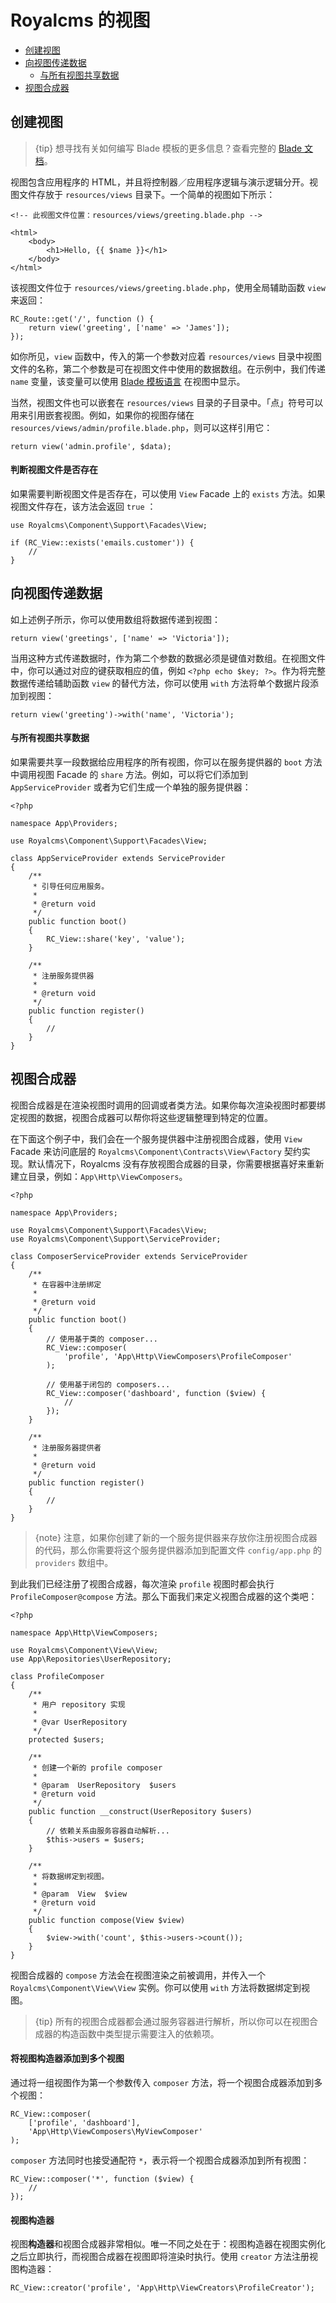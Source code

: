 # Royalcms 的视图

- [创建视图](#creating-views)
- [向视图传递数据](#passing-data-to-views)
    - [与所有视图共享数据](#sharing-data-with-all-views)
- [视图合成器](#view-composers)

<a name="creating-views"></a>
## 创建视图

> {tip} 想寻找有关如何编写 Blade 模板的更多信息？查看完整的 [Blade 文档](/docs/blade)。

视图包含应用程序的 HTML，并且将控制器／应用程序逻辑与演示逻辑分开。视图文件存放于 `resources/views` 目录下。一个简单的视图如下所示：

    <!-- 此视图文件位置：resources/views/greeting.blade.php -->
    
    <html>
        <body>
            <h1>Hello, {{ $name }}</h1>
        </body>
    </html>

该视图文件位于 `resources/views/greeting.blade.php`，使用全局辅助函数 `view` 来返回：

    RC_Route::get('/', function () {
        return view('greeting', ['name' => 'James']);
    });

如你所见，`view` 函数中，传入的第一个参数对应着 `resources/views` 目录中视图文件的名称，第二个参数是可在视图文件中使用的数据数组。在示例中，我们传递 `name` 变量，该变量可以使用 [Blade 模板语言](/docs/blade) 在视图中显示。

当然，视图文件也可以嵌套在 `resources/views` 目录的子目录中。「点」符号可以用来引用嵌套视图。例如，如果你的视图存储在 `resources/views/admin/profile.blade.php`，则可以这样引用它：

    return view('admin.profile', $data);

#### 判断视图文件是否存在

如果需要判断视图文件是否存在，可以使用 `View` Facade 上的 `exists` 方法。如果视图文件存在，该方法会返回 `true` ：

    use Royalcms\Component\Support\Facades\View;
    
    if (RC_View::exists('emails.customer')) {
        //
    }

<a name="passing-data-to-views"></a>
## 向视图传递数据

如上述例子所示，你可以使用数组将数据传递到视图：

    return view('greetings', ['name' => 'Victoria']);
当用这种方式传递数据时，作为第二个参数的数据必须是键值对数组。在视图文件中，你可以通过对应的键获取相应的值，例如 `<?php echo $key; ?>`。作为将完整数据传递给辅助函数 `view` 的替代方法，你可以使用 `with` 方法将单个数据片段添加到视图：

    return view('greeting')->with('name', 'Victoria');

<a name="sharing-data-with-all-views"></a>
#### 与所有视图共享数据

如果需要共享一段数据给应用程序的所有视图，你可以在服务提供器的 `boot` 方法中调用视图 Facade 的 `share` 方法。例如，可以将它们添加到 `AppServiceProvider` 或者为它们生成一个单独的服务提供器：

    <?php
    
    namespace App\Providers;
    
    use Royalcms\Component\Support\Facades\View;
    
    class AppServiceProvider extends ServiceProvider
    {
        /**
         * 引导任何应用服务。
         *
         * @return void
         */
        public function boot()
        {
            RC_View::share('key', 'value');
        }
    
        /**
         * 注册服务提供器
         *
         * @return void
         */
        public function register()
        {
            //
        }
    }

<a name="view-composers"></a>
## 视图合成器

视图合成器是在渲染视图时调用的回调或者类方法。如果你每次渲染视图时都要绑定视图的数据，视图合成器可以帮你将这些逻辑整理到特定的位置。

在下面这个例子中，我们会在一个服务提供器中注册视图合成器，使用 `View` Facade 来访问底层的 `Royalcms\Component\Contracts\View\Factory` 契约实现。默认情况下，Royalcms 没有存放视图合成器的目录，你需要根据喜好来重新建立目录，例如：`App\Http\ViewComposers`。

    <?php
    
    namespace App\Providers;
    
    use Royalcms\Component\Support\Facades\View;
    use Royalcms\Component\Support\ServiceProvider;
    
    class ComposerServiceProvider extends ServiceProvider
    {
        /**
         * 在容器中注册绑定
         *
         * @return void
         */
        public function boot()
        {
            // 使用基于类的 composer...
            RC_View::composer(
                'profile', 'App\Http\ViewComposers\ProfileComposer'
            );
    
            // 使用基于闭包的 composers...
            RC_View::composer('dashboard', function ($view) {
                //
            });
        }
    
        /**
         * 注册服务器提供者
         *
         * @return void
         */
        public function register()
        {
            //
        }
    }

> {note} 注意，如果你创建了新的一个服务提供器来存放你注册视图合成器的代码，那么你需要将这个服务提供器添加到配置文件 `config/app.php` 的 `providers` 数组中。

到此我们已经注册了视图合成器，每次渲染 `profile` 视图时都会执行 `ProfileComposer@compose` 方法。那么下面我们来定义视图合成器的这个类吧：

    <?php
    
    namespace App\Http\ViewComposers;
    
    use Royalcms\Component\View\View;
    use App\Repositories\UserRepository;
    
    class ProfileComposer
    {
        /**
         * 用户 repository 实现
         *
         * @var UserRepository
         */
        protected $users;
    
        /**
         * 创建一个新的 profile composer
         *
         * @param  UserRepository  $users
         * @return void
         */
        public function __construct(UserRepository $users)
        {
            // 依赖关系由服务容器自动解析...
            $this->users = $users;
        }
    
        /**
         * 将数据绑定到视图。
         *
         * @param  View  $view
         * @return void
         */
        public function compose(View $view)
        {
            $view->with('count', $this->users->count());
        }
    }

视图合成器的 `compose` 方法会在视图渲染之前被调用，并传入一个 `Royalcms\Component\View\View` 实例。你可以使用 `with` 方法将数据绑定到视图。

> {tip} 所有的视图合成器都会通过服务容器进行解析，所以你可以在视图合成器的构造函数中类型提示需要注入的依赖项。

#### 将视图构造器添加到多个视图

通过将一组视图作为第一个参数传入 `composer` 方法，将一个视图合成器添加到多个视图：

    RC_View::composer(
        ['profile', 'dashboard'],
        'App\Http\ViewComposers\MyViewComposer'
    );

`composer` 方法同时也接受通配符 `*`，表示将一个视图合成器添加到所有视图：

    RC_View::composer('*', function ($view) {
        //
    });

#### 视图构造器

视图**构造器**和视图合成器非常相似。唯一不同之处在于：视图构造器在视图实例化之后立即执行，而视图合成器在视图即将渲染时执行。使用 `creator` 方法注册视图构造器：

    RC_View::creator('profile', 'App\Http\ViewCreators\ProfileCreator');
